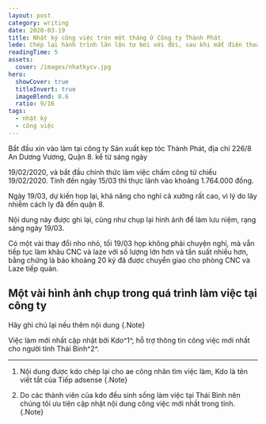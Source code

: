 ```yaml
---
layout: post
category: writing
date: 2020-03-19
title: Nhật ký công việc tròn một tháng ở Công ty Thành Phát
lede: Chép lại hành trình lăn lộn tự bơi với đời, sau khi mất điện thoại và cạn vốn tại Sài gòn.
readingTime: 5
assets:
  cover: /images/nhatkycv.jpg
hero:
  showCover: true
  titleInvert: true
  imageBlend: 0.6
  ratio: 9/16
tags:
  - nhật ký
  - công việc
---
```


Bắt đầu xin vào làm tại công ty Sản xuất kẹp tóc Thành Phát, địa chỉ 226/8 An Dương Vương, Quận 8. kể từ sáng ngày

19/02/2020, và bắt đầu chính thức làm việc chấm công từ chiều 19/02/2020.
Tính đến ngày 15/03 thì thực lãnh vào khoảng 1.764.000 đồng.

Ngày 19/03, dự kiến họp lại, khả năng cho nghỉ cả xưởng rất cao, vì lý do lây nhiễm cách ly đã đến quận 8.

Nội dung này được ghi lại, cũng như chụp lại hình ảnh để làm lưu niệm, rạng sáng ngày 19/03.

Có một vài thay đổi nho nhỏ, tối 19/03 họp không phải chuyện nghỉ, mà vẫn tiếp tục làm khâu CNC và laze với số lượng lớn hơn và tần suất nhiều hơn, bằng chứng là báo khoảng 20 ký đã được chuyển giao cho phòng CNC và Laze tiếp quản.

## Một vài hình ảnh chụp trong quá trình làm việc tại công ty

<Media ratio="844/1500" image="/images/nhatkycv.jpg"/>

<Media ratio="844/1500" image="/images/nhatky02.jpg"/>

<Media ratio="844/1500" image="/images/nhatky03.jpg"/>

<Media ratio="844/1500" image="/images/nhatky04.jpg"/>

<Media ratio="844/1500" image="/images/nhatky05.jpg"/>

<Media ratio="844/1500" image="/images/nhatky06.jpg"/>

Hãy ghi chú lại nếu thêm nội dung {.Note}

Việc làm mới nhất cập nhật bởi Kdo^1^, hỗ trợ thông tin công việc mới nhất cho người tỉnh Thái Bình^2^.

---

1. Nội dung được kdo chép lại cho ae công nhân tìm việc làm, Kdo là tên viết tắt của Tiếp adsense {.Note}

2. Do các thành viên của kdo đều sinh sống làm việc tại Thái Bình nên chúng tôi ưu tiên cập nhật nội dung công việc mới nhất trong tỉnh. {.Note}
